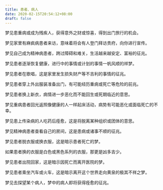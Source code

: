```yaml
---
title: 患者、病人
date: 2020-02-15T20:54:12+08:00
draft: false
---
```


梦见患重病或成为残疾人，获得意外之财或惊喜，得到出门旅行的机会。<br>


梦见家里有麻疯病患者来访，意味着将会有人登门拜访贵府，向你进行宣传。<br>


梦见自己成为精神病患者，跨过障碍和难关，生活越来越安定、富裕的征兆。<br>


梦见患者逐渐恢复健康，进行中的事情或计划的事情一帆风顺的祥梦。<br>


梦见患者在歌唱，这是家里发生损失财产等不吉利的事情的征兆。<br>


梦见患者穿上外出服装准备出门，有可能经历重病或死亡等危险的前兆。<br>


梦见患者换上新衣，病情进一步恶化而不能回生或死期临近的意思。<br>


梦见重病患者回光返照像健康的人一样起床活动，病势有可能恶化或面临死亡的不幸。<br>


梦见患上传染病的人吃药后痊愈，这是将脱离某种组织或团体的意思。<br>


梦见精神病患者查看自己的房间，这是患病或诸事不顺的征兆。<br>


梦见患者脱衣服或换衣服，这是暗示患者死亡的梦。<br>


如果患者换的衣服是白色或黑色系列的衣服，那更是凶多吉少。<br>


梦见患者出院回家，这是暗示因死亡而离开医院的梦。<br>


梦见患者乘坐汽车或火车，这是暗示离开这个世界走向黄泉的极其不祥之梦。<br>


梦见去探望某个病人，梦中的病人即将获得痊愈的征兆。<br>
